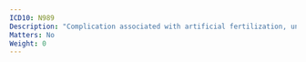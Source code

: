 ```yaml
---
ICD10: N989
Description: "Complication associated with artificial fertilization, unspecified"
Matters: No
Weight: 0
---
```


